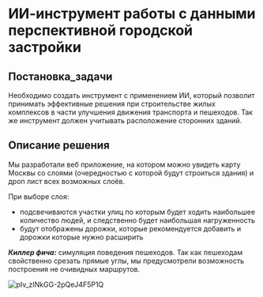 # ИИ-инструмент работы с данными перспективной городской застройки
## Постановка_задачи
Необходимо создать инструмент с применением ИИ, который позволит принимать эффективные решения при строительстве жилых комплексов в части улучшения движения транспорта и пешеходов. Так же инструмент должен учитывать расположение сторонних зданий.

## Описание решения
Мы разработали веб приложение, на котором можно увидеть карту Москвы со слоями (очередностью с которой будут строиться здания) и дроп лист всех возможных слоёв.

При выборе слоя:
 - подсвечиваются участки улиц по которым будет ходить наибольшее количество людей, и следственно будет наибольшая нагруженность
 - будут отображены дорожки, которые рекомендуется добавить и дорожки которые нужно расширить

*__Киллер фича:__* симуляция поведения пешеходов. Так как пешеходам свойственно срезать прямые углы, мы предусмотрели возможность построения не очивидных маршрутов.

![pIv_zINkGG-2pQeJ4F5P1Q](https://github.com/user-attachments/assets/6a956089-a369-4db7-913f-07557a6dd990)
